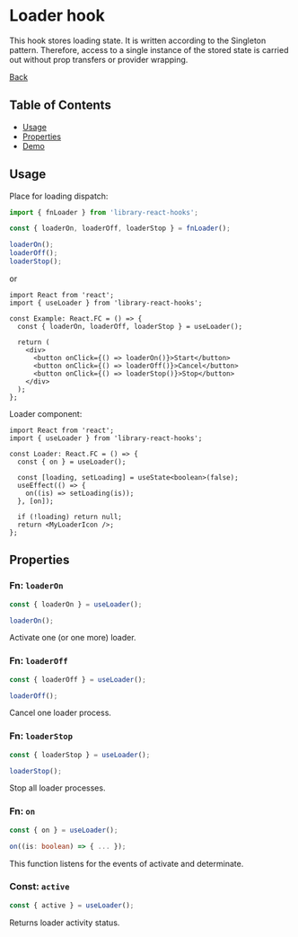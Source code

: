# Loader hook

This hook stores loading state. It is written according to the Singleton pattern.
Therefore, access to a single instance of the stored state is carried out without
prop transfers or provider wrapping.

[Back](https://github.com/Ann2827/library-react-hooks/blob/main/README.md)

## Table of Contents

- [Usage](#usage)
- [Properties](#properties)
- [Demo](https://ann2827.github.io/library-react-hooks/loader)

## Usage <a name = "usage"></a>

Place for loading dispatch:

```ts
import { fnLoader } from 'library-react-hooks';

const { loaderOn, loaderOff, loaderStop } = fnLoader();

loaderOn();
loaderOff();
loaderStop();
```

or

```tsx
import React from 'react';
import { useLoader } from 'library-react-hooks';

const Example: React.FC = () => {
  const { loaderOn, loaderOff, loaderStop } = useLoader();

  return (
    <div>
      <button onClick={() => loaderOn()}>Start</button>
      <button onClick={() => loaderOff()}>Cancel</button>
      <button onClick={() => loaderStop()}>Stop</button>
    </div>
  );
};
```

Loader component:

```tsx
import React from 'react';
import { useLoader } from 'library-react-hooks';

const Loader: React.FC = () => {
  const { on } = useLoader();

  const [loading, setLoading] = useState<boolean>(false);
  useEffect(() => {
    on((is) => setLoading(is));
  }, [on]);

  if (!loading) return null;
  return <MyLoaderIcon />;
};
```

## Properties <a name = "properties"></a>

### Fn: `loaderOn`

```ts
const { loaderOn } = useLoader();

loaderOn();
```

Activate one (or one more) loader.

### Fn: `loaderOff`

```ts
const { loaderOff } = useLoader();

loaderOff();
```

Cancel one loader process.

### Fn: `loaderStop`

```ts
const { loaderStop } = useLoader();

loaderStop();
```

Stop all loader processes.

### Fn: `on`

```ts
const { on } = useLoader();

on((is: boolean) => { ... });
```

This function listens for the events of activate and determinate.

### Const: `active`

```ts
const { active } = useLoader();
```

Returns loader activity status.


